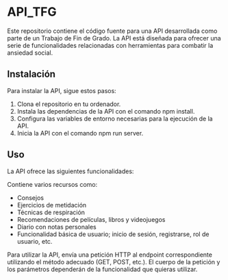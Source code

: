 # API_TFG

Este repositorio contiene el código fuente para una API desarrollada como parte de un Trabajo de Fin de Grado. La API está diseñada para ofrecer una serie de funcionalidades relacionadas con herramientas para combatir la ansiedad social.

## Instalación
Para instalar la API, sigue estos pasos:

1. Clona el repositorio en tu ordenador.
2. Instala las dependencias de la API con el comando npm install.
3. Configura las variables de entorno necesarias para la ejecución de la API.
4. Inicia la API con el comando npm run server.

## Uso
La API ofrece las siguientes funcionalidades:

Contiene varios recursos como:
- Consejos
- Ejercicios de metidación
- Técnicas de respiración
- Recomendaciones de películas, libros y videojuegos
- Diario con notas personales
- Funcionalidad básica de usuario; inicio de sesión, registrarse, rol de usuario, etc.


Para utilizar la API, envía una petición HTTP al endpoint correspondiente utilizando el método adecuado (GET, POST, etc.). El cuerpo de la petición y los parámetros dependerán de la funcionalidad que quieras utilizar.

